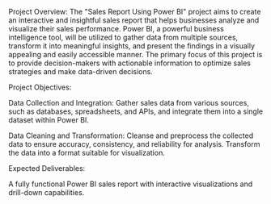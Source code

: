 Project Overview:
The "Sales Report Using Power BI" project aims to create an interactive and insightful sales report that helps businesses analyze and visualize their sales performance. Power BI, a powerful business intelligence tool, will be utilized to gather data from multiple sources, transform it into meaningful insights, and present the findings in a visually appealing and easily accessible manner. The primary focus of this project is to provide decision-makers with actionable information to optimize sales strategies and make data-driven decisions.

Project Objectives:

Data Collection and Integration: Gather sales data from various sources, such as databases, spreadsheets, and APIs, and integrate them into a single dataset within Power BI.

Data Cleaning and Transformation: Cleanse and preprocess the collected data to ensure accuracy, consistency, and reliability for analysis. Transform the data into a format suitable for visualization.

Expected Deliverables:

A fully functional Power BI sales report with interactive visualizations and drill-down capabilities.
